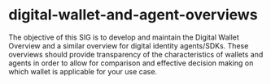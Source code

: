 # digital-wallet-and-agent-overviews
The objective of this SIG is to develop and maintain the Digital Wallet Overview and a similar overview for digital identity agents/SDKs. These overviews should provide transparency of the characteristics of wallets and agents in order to allow for comparison and effective decision making on which wallet is applicable for your use case.
